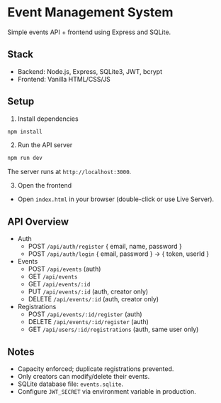 # Event Management System

Simple events API + frontend using Express and SQLite.

## Stack
- Backend: Node.js, Express, SQLite3, JWT, bcrypt
- Frontend: Vanilla HTML/CSS/JS

## Setup
1. Install dependencies
```powershell
npm install
```

2. Run the API server
```powershell
npm run dev
```
The server runs at `http://localhost:3000`.

3. Open the frontend
- Open `index.html` in your browser (double-click or use Live Server).

## API Overview
- Auth
  - POST `/api/auth/register` { email, name, password }
  - POST `/api/auth/login` { email, password } -> { token, userId }
- Events
  - POST `/api/events` (auth)
  - GET `/api/events`
  - GET `/api/events/:id`
  - PUT `/api/events/:id` (auth, creator only)
  - DELETE `/api/events/:id` (auth, creator only)
- Registrations
  - POST `/api/events/:id/register` (auth)
  - DELETE `/api/events/:id/register` (auth)
  - GET `/api/users/:id/registrations` (auth, same user only)

## Notes
- Capacity enforced; duplicate registrations prevented.
- Only creators can modify/delete their events.
- SQLite database file: `events.sqlite`.
- Configure `JWT_SECRET` via environment variable in production.